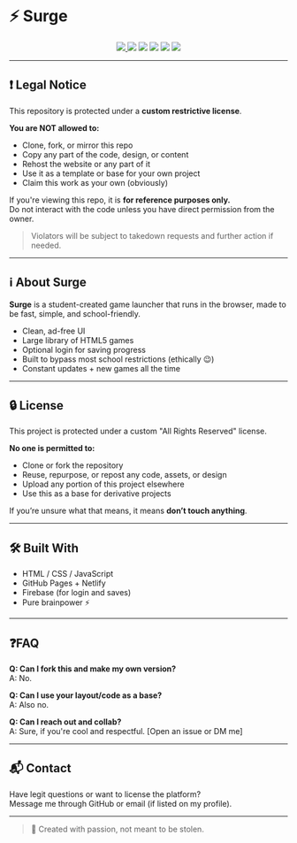 # ⚡ Surge

<p align="center">
  <a href="https://surgeofficial.github.io">
    <img src="https://img.shields.io/badge/site-live-brightgreen?style=for-the-badge" />
  </a>
  <img src="https://img.shields.io/badge/license-All%20Rights%20Reserved-red?style=for-the-badge" />
  <img src="https://img.shields.io/badge/open%20source-no-black?style=for-the-badge" />
  <img src="https://img.shields.io/badge/made%20by-students-blue?style=for-the-badge" />
  <img src="https://img.shields.io/github/last-commit/surgeofficial/surgeofficial.github.io?style=for-the-badge" />
  <img src="https://img.shields.io/badge/Visitors-3.2K%20this%20month-brightgreen?style=for-the-badge" />
</p>

---

## ❗ Legal Notice

This repository is protected under a **custom restrictive license**.

**You are NOT allowed to:**

- Clone, fork, or mirror this repo  
- Copy any part of the code, design, or content  
- Rehost the website or any part of it  
- Use it as a template or base for your own project  
- Claim this work as your own (obviously)

If you're viewing this repo, it is **for reference purposes only.**  
Do not interact with the code unless you have direct permission from the owner.

> Violators will be subject to takedown requests and further action if needed.

---

## ℹ️ About Surge

**Surge** is a student-created game launcher that runs in the browser, made to be fast, simple, and school-friendly.

- Clean, ad-free UI  
- Large library of HTML5 games  
- Optional login for saving progress  
- Built to bypass most school restrictions (ethically 😉)  
- Constant updates + new games all the time

---

## 🔒 License

This project is protected under a custom "All Rights Reserved" license.

**No one is permitted to:**

- Clone or fork the repository  
- Reuse, repurpose, or repost any code, assets, or design  
- Upload any portion of this project elsewhere  
- Use this as a base for derivative projects

If you’re unsure what that means, it means **don’t touch anything**.

---

## 🛠️ Built With

- HTML / CSS / JavaScript  
- GitHub Pages + Netlify  
- Firebase (for login and saves)  
- Pure brainpower ⚡

---

## ❓FAQ

**Q: Can I fork this and make my own version?**  
A: No.

**Q: Can I use your layout/code as a base?**  
A: Also no.

**Q: Can I reach out and collab?**  
A: Sure, if you're cool and respectful. [Open an issue or DM me]

---

## 📬 Contact

Have legit questions or want to license the platform?  
Message me through GitHub or email (if listed on my profile).

---

> 🧠 Created with passion, not meant to be stolen.
